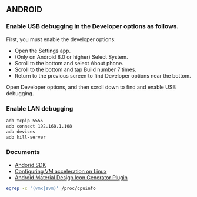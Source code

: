## ANDROID

### Enable USB debugging in the Developer options as follows.

First, you must enable the developer options:

-   Open the Settings app.
-   (Only on Android 8.0 or higher) Select System.
-   Scroll to the bottom and select About phone.
-   Scroll to the bottom and tap Build number 7 times.
-   Return to the previous screen to find Developer options near the bottom.

Open Developer options, and then scroll down to find and enable USB debugging.

### Enable LAN debugging

```bash
adb tcpip 5555
adb connect 192.168.1.108
adb devices
adb kill-server
```

### Documents

-   [Andorid SDK](https://wiki.archlinux.org/index.php/android)
-   [Configuring VM acceleration on Linux](https://developer.android.com/studio/run/emulator-acceleration?utm_source=android-studio#vm-linux)
-   [Android Material Design Icon Generator Plugin](https://github.com/konifar/android-material-design-icon-generator-plugin)

```bash
egrep -c '(vmx|svm)' /proc/cpuinfo
```
